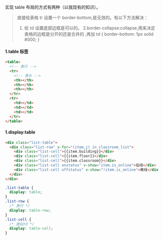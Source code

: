 实现 table 布局的方式有两种（以我现有的知识）。

> 直接给表格 tr 设置一个 border-bottom,是无效的。有以下方法解决：
>
> 1. 给 td 设置底部边框是可以的。
>    2.border-collapse:collapse,用来决定表格的边框是分开的还是合并的 ,再加 td { border-bottom: 1px solid #000; }

#### 1.table 标签

```html
<table>
  <!-- 表行 -->
  <tr>
    <!-- 表头 -->
    <th></th>
    <th></th>
    <th></th>
  </tr>
  <tr>
    <td></td>
    <td></td>
    <td></td>
  </tr>
</table>
```

#### 1.display:table

```html
<div class="list-table">
  <div class="list-row" v-for="(item,i) in classroom_list">
    <div class="list-cell">{{item.building}}</div>
    <div class="list-cell">{{item.floor}}</div>
    <div class="list-cell">{{item.classroom}}</div>
    <div class="list-cell onstatus" v-show="item.is_online">在线</div>
    <div class="list-cell offstatus" v-show="!item.is_online">离线</div>
  </div>
</div>
```

```css
.list-table {
  display: table;
}
.list-row {
  /* 表行 */
  display: table-row;
}
.list-cell {
  /* 类似td */
  display: table-cell;
}
```
